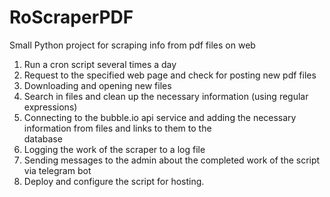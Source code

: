 # RoScraperPDF
Small Python project for scraping info from pdf files on web

1. Run a cron script several times a day
2. Request to the specified web page and check for posting new pdf files
3. Downloading and opening new files
4. Search in files and clean up the necessary information (using regular expressions)
5. Connecting to the bubble.io api service and adding the necessary information from files and links to them to the     
   database
6. Logging the work of the scraper to a log file
7. Sending messages to the admin about the completed work of the script via telegram bot
8. Deploy and configure the script for hosting. 
